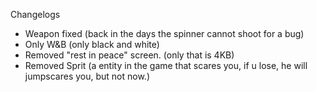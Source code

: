 Changelogs

- Weapon fixed (back in the days the spinner cannot shoot for a bug)
- Only W&B (only black and white)
- Removed "rest in peace" screen. (only that is 4KB)
- Removed Sprit (a entity in the game that scares you, if u lose, he will jumpscares you, but not now.)









